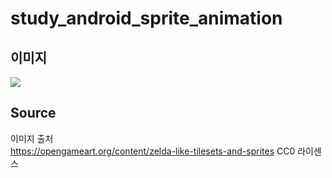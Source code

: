 # study_android_sprite_animation

## 이미지
![](https://user-images.githubusercontent.com/84696833/130959203-0133fe27-d39d-4030-a9a1-1f823e6cf62c.gif)

## Source
이미지 출처    
https://opengameart.org/content/zelda-like-tilesets-and-sprites
CC0 라이센스  
